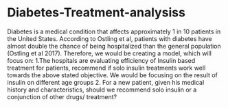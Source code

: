 # Diabetes-Treatment-analysiss
Diabetes is a medical condition that affects approximately 1 in 10 patients in the United States. According to Ostling et al, patients with diabetes have almost double the chance of being hospitalized than the general population (Ostling et al 2017).   Therefore, we would be creating a model, which will focus on: 1.The hospitals are evaluating efficiency of Insulin based treatment for patients, recommend if solo insulin treatments work well towards the above stated objective. We would be focusing on the result of insulin on different age groups  2. For a new patient, given his medical history and characteristics, should we recommend  solo insulin or a conjunction of other drugs/ treatment?
